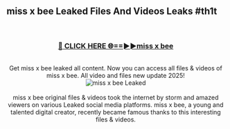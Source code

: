 ## miss x bee Leaked Files And Videos Leaks #th1t
<br>
<div align="center">
<h3><a href="https://watchclip.my.id/miss x bee" rel="nofollow">🔴 CLICK HERE 🌐==►►miss x bee</a></h3>
<br>
Get miss x bee leaked all content. Now you can access all files & videos of miss x bee. All video and files new update 2025!
<br>
<a href="https://watchclip.my.id/miss x bee" rel="nofollow" data-target="animated-image.originalLink"><img src="https://i.ibb.co.com/WyWwxjT/player-gif2.gif" alt="miss x bee Leaked" style="max-width: 100%; display: inline-block;" data-target="animated-image.originalImage"></a>
<br><br>
miss x bee original files & videos took the internet by storm and amazed viewers on various Leaked social media platforms. miss x bee, a young and talented digital creator, recently became famous thanks to this interesting files & videos.
</div>
<br>